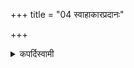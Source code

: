 +++
title = "04 स्वाहाकारप्रदानः"

+++

<details><summary>कपर्दिस्वामी</summary>


<details>

<details><summary>हरदत्तः</summary>


<details>

<details><summary>Müller</summary>

They are offered with the word Svāhā.

#####  Commentary

According to Kātyāyana I, 2, 6-7, the juhotis are offered sitting, the yajatis standing. See Sūtra XCII. The juhoti acts consist in pouring melted butter into the fire of the Āhavanīya altar, which is so called because 'āhūyante’sminn āhutayaḥ kṣipyanta iti.'
</details>

<details><summary>थिते</summary>

स्वाहाकारप्रदानः ४
</details>
